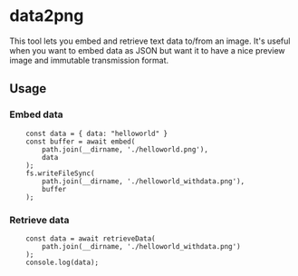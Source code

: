 # data2png

This tool lets you embed and retrieve text data to/from an image. It's useful when you want to embed data as JSON but want it to have a nice preview image and immutable transmission format.

## Usage

### Embed data
```
    const data = { data: "helloworld" }
    const buffer = await embed(
        path.join(__dirname, './helloworld.png'), 
        data
    );
    fs.writeFileSync(
        path.join(__dirname, './helloworld_withdata.png'),
        buffer
    );
```

### Retrieve data
```
    const data = await retrieveData(
        path.join(__dirname, './helloworld_withdata.png')
    );
    console.log(data);
```